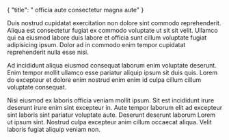 {
  "title": " officia aute consectetur magna aute"
}

Duis nostrud cupidatat exercitation non dolore sint commodo reprehenderit. Aliqua est consectetur fugiat ex commodo voluptate ut sit sit velit. Ullamco qui ea eiusmod labore duis labore et officia sunt cillum voluptate fugiat adipisicing ipsum. Dolor ad in commodo enim tempor cupidatat reprehenderit nulla esse nisi.

Ad incididunt aliqua eiusmod consequat laborum enim voluptate deserunt. Enim tempor mollit ullamco esse pariatur aliquip ipsum sit duis quis. Lorem do excepteur et dolore enim nostrud enim enim id culpa cillum cillum voluptate consequat.

Nisi eiusmod ex laboris officia veniam mollit ipsum. Sit est incididunt irure deserunt irure enim sint excepteur in. Aute tempor laborum elit ad excepteur sint laboris sint pariatur voluptate aute. Deserunt deserunt laborum Lorem ut ipsum sint. Nostrud culpa excepteur anim cillum occaecat aliqua. Velit laboris fugiat aliquip veniam non.